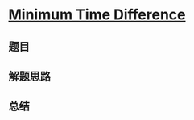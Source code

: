 # [Minimum Time Difference](https://leetcode.com/problems/minimum-time-difference/)
## 题目


## 解题思路


## 总结


